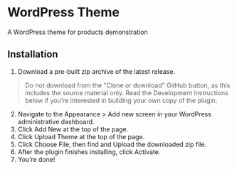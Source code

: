 # WordPress Theme 
A WordPress theme for products demonstration

## Installation
1. Download a pre-built zip archive of the latest release.
>Do not download from the "Clone or download" GitHub button, as this includes the source material only. Read the Development instructions below if you’re interested in building your own copy of the plugin.

2. Navigate to the Appearance > Add new screen in your WordPress administrative dashboard.
3. Click Add New at the top of the page.
4. Click Upload Theme at the top of the page.
5. Click Choose File, then find and Upload the downloaded zip file.
6. After the plugin finishes installing, click Activate.
7. You’re done!